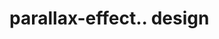 # parallax-effect.. design                                                                                                                            


